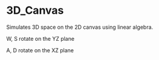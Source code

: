 # 3D_Canvas
Simulates 3D space on the 2D canvas using linear algebra.

W, S rotate on the YZ plane

A, D rotate on the XZ plane
